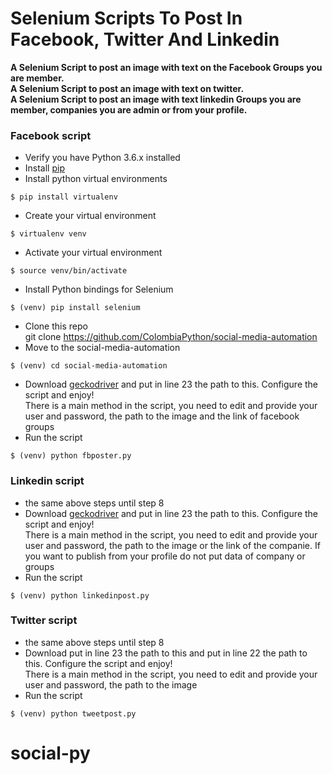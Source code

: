 # **Selenium Scripts To Post In Facebook, Twitter And Linkedin** 

**A Selenium Script to post an image with text on the Facebook Groups you are member.**  
**A Selenium Script to post an image with text on twitter.**  
**A Selenium Script to post an image with text linkedin Groups you are member, companies you are admin or from your profile.**

### Facebook script
* Verify you have Python 3.6.x installed
* Install [pip](https://bootstrap.pypa.io/get-pip.py)
* Install python virtual environments   
```
$ pip install virtualenv
```
* Create your virtual environment  
```
$ virtualenv venv
```
* Activate your virtual environment  
```
$ source venv/bin/activate
```
* Install Python bindings for Selenium  
```
$ (venv) pip install selenium
```
* Clone this repo  
git clone https://github.com/ColombiaPython/social-media-automation
* Move to the social-media-automation  
```
$ (venv) cd social-media-automation
```
* Download [geckodriver](https://github.com/mozilla/geckodriver/releases) and put in line 23 the path to this. Configure the script and enjoy!  
There is a main method in the script, you need to edit and provide your user and password, the path to the image and the link of facebook groups
* Run the script  
```
$ (venv) python fbposter.py
```
### Linkedin script
* the same above steps until step 8
* Download [geckodriver](https://github.com/mozilla/geckodriver/releases) and put in line 23 the path to this. Configure the script and enjoy!  
There is a main method in the script, you need to edit and provide your user and password, the path to the image or the link of the companie. If you want to publish from your profile do not put data of company or groups
* Run the script  
```
$ (venv) python linkedinpost.py  
```

### Twitter script
* the same above steps until step 8
* Download put in line 23 the path to this and put in line 22 the path to this. Configure the script and enjoy!  
There is a main method in the script, you need to edit and provide your user and password, the path to the image
* Run the script  
```
$ (venv) python tweetpost.py
```
# social-py
